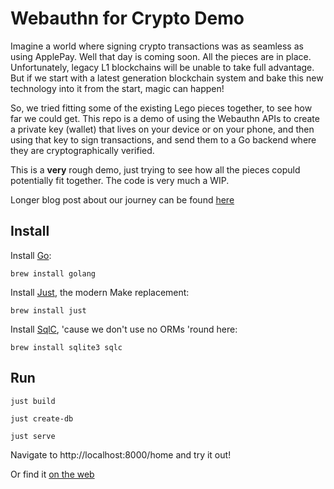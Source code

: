 # Webauthn for Crypto Demo

Imagine a world where signing crypto transactions was as seamless as using ApplePay. Well that day is coming soon. All the pieces are in place. Unfortunately, legacy L1 blockchains will be unable to take full advantage. But if we start with a latest generation blockchain system and bake this new technology into it from the start, magic can happen!

So, we tried fitting some of the existing Lego pieces together, to see how far we could get. This repo is a demo of using the Webauthn APIs to create a private key (wallet) that lives on your device or on your phone, and then using that key to sign transactions, and send them to a Go backend where they are cryptographically verified.

This is a **very** rough demo, just trying to see how all the pieces copuld potentially fit together. The code is very much a WIP.

Longer blog post about our journey can be found [here](https://gogo-webauthn.fly.dev/blog)

## Install

Install [Go](https://go.dev/learn/):

`brew install golang`

Install [Just](https://github.com/casey/just), the modern Make replacement:

`brew install just`

Install [SqlC](https://sqlc.dev/), 'cause we don't use no ORMs 'round here:

`brew install sqlite3 sqlc`

## Run

`just build`

`just create-db`

`just serve`

Navigate to http://localhost:8000/home and try it out!

Or find it [on the web](https://gogo-webauthn.fly.dev/home)
